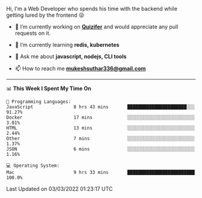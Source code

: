 Hi, I'm a Web Developer who spends his time with the backend while getting lured by the frontend 😜

- 🔭 I’m currently working on **[Quizifer](https://github.com/SutharMukesh/Quizifer/)** and would appreciate any pull requests on it.

- 🌱 I’m currently learning **redis, kubernetes**

- 💬 Ask me about **javascript, nodejs, CLI tools**

- 📫 How to reach me **mukeshsuthar336@gmail.com**

---
<!--START_SECTION:waka-->
📊 **This Week I Spent My Time On** 

```text
💬 Programming Languages: 
JavaScript               8 hrs 43 mins       ██████████████████████░░░   91.27% 
Docker                   17 mins             ░░░░░░░░░░░░░░░░░░░░░░░░░   3.01% 
HTML                     13 mins             ░░░░░░░░░░░░░░░░░░░░░░░░░   2.44% 
Other                    7 mins              ░░░░░░░░░░░░░░░░░░░░░░░░░   1.37% 
JSON                     6 mins              ░░░░░░░░░░░░░░░░░░░░░░░░░   1.16%

💻 Operating System: 
Mac                      9 hrs 33 mins       █████████████████████████   100.0%

```


 Last Updated on 03/03/2022 01:23:17 UTC
<!--END_SECTION:waka-->

